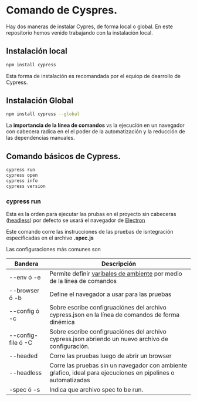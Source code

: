 # Comando de Cyspres.

Hay dos maneras de instalar Cypres, de forma local o global. En este repositorio hemos venido trabajando con la instalación local.

## Instalación local

```bash
npm install cypress
```
Esta forma de instalación es recomandada por el equiop de dearrollo de Cypress.

## Instalación Global

```bash
npm install cypress --global
```

La **importancia de la línea de comandos** vs la ejecucíón en un navegador con cabecera radica en el el poder de la automatización y la reducción de las dependencias manuales.

## Comando básicos de Cypress.

```bash
cypress run
cypress open 
cypress info
cypress version
```

### cypress run

Esta es la orden para ejecutar las prubas en el proyecto sin cabeceras ([headless](diccionario.md)) por defecto se usará el navegador de [Electron](https://www.electronjs.org/)

Este comando corre las instrucciones de las pruebas de isntegración especificadas en el archivo **.spec.js**

Las configuraciones más comunes son

| Bandera | Descripción |
|--|--|
|--env ó -e | Permite definir [varibales de ambiente](https://www.freecodecamp.org/news/what-are-environment-variables-and-how-can-i-use-them-with-gatsby-and-netlify/) por medio de la línea de comandos|
|--browser ó -b|Define el navegador a usar para las pruebas|
|--config ó -c| Sobre escribe configruaciónes del archivo cypress.json en la línea de comandos de forma dinémica|
|--config-file ó -C|Sobre escribe configruaciónes del archivo cypress.json abriendo un nuevo archivo de configuración.|
|--headed| Corre las pruebas luego de abrir un browser|
|--headless| Corre las pruebas sin un navegador con ambiente gŕafico, ideal para ejecuciones en pipelines o automatizadas|
|-spec ó -s| Indica que archivo spec to be run.|